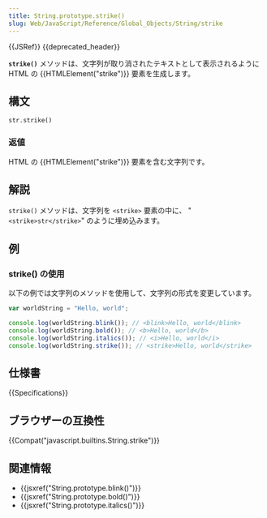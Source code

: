 ```yaml
---
title: String.prototype.strike()
slug: Web/JavaScript/Reference/Global_Objects/String/strike
---
```


{{JSRef}} {{deprecated_header}}

**`strike()`** メソッドは、文字列が取り消されたテキストとして表示されるように HTML の {{HTMLElement("strike")}} 要素を生成します。

## 構文

```
str.strike()
```

### 返値

HTML の {{HTMLElement("strike")}} 要素を含む文字列です。

## 解説

`strike()` メソッドは、文字列を `<strike>` 要素の中に、 "`<strike>str</strike>`" のように埋め込みます。

## 例

### strike() の使用

以下の例では文字列のメソッドを使用して、文字列の形式を変更しています。

```js
var worldString = "Hello, world";

console.log(worldString.blink()); // <blink>Hello, world</blink>
console.log(worldString.bold()); // <b>Hello, world</b>
console.log(worldString.italics()); // <i>Hello, world</i>
console.log(worldString.strike()); // <strike>Hello, world</strike>
```

## 仕様書

{{Specifications}}

## ブラウザーの互換性

{{Compat("javascript.builtins.String.strike")}}

## 関連情報

- {{jsxref("String.prototype.blink()")}}
- {{jsxref("String.prototype.bold()")}}
- {{jsxref("String.prototype.italics()")}}

